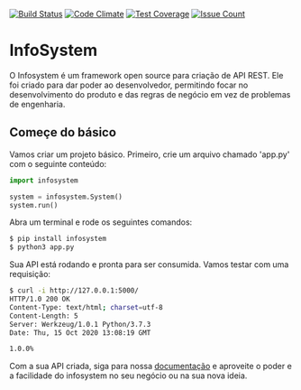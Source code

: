 [![Build Status](https://travis-ci.org/samueldmq/infosystem.svg?branch=master)](https://travis-ci.org/samueldmq/infosystem-ansible) [![Code Climate](https://codeclimate.com/github/samueldmq/infosystem/badges/gpa.svg)](https://codeclimate.com/github/samueldmq/infosystem) [![Test Coverage](https://codeclimate.com/github/samueldmq/infosystem/badges/coverage.svg)](https://codeclimate.com/github/samueldmq/infosystem/coverage) [![Issue Count](https://codeclimate.com/github/samueldmq/infosystem/badges/issue_count.svg)](https://codeclimate.com/github/samueldmq/infosystem)

# InfoSystem

O Infosystem é um framework open source para criação de API REST. Ele foi
criado para dar poder ao desenvolvedor, permitindo focar no desenvolvimento do
produto e das regras de negócio em vez de problemas de engenharia.

## Começe do básico

Vamos criar um projeto básico. Primeiro, crie um arquivo chamado 'app.py' com
o seguinte conteúdo:

```python
import infosystem

system = infosystem.System()
system.run()
```

Abra um terminal e rode os seguintes comandos:

```bash
$ pip install infosystem
$ python3 app.py
```

Sua API está rodando e pronta para ser consumida. Vamos testar com uma requisição:

```bash
$ curl -i http://127.0.0.1:5000/
HTTP/1.0 200 OK
Content-Type: text/html; charset=utf-8
Content-Length: 5
Server: Werkzeug/1.0.1 Python/3.7.3
Date: Thu, 15 Oct 2020 13:08:19 GMT

1.0.0%
```

Com a sua API criada, siga para nossa [documentação](https://infosystem.readthedocs.io/en/latest/) e aproveite o poder e a facilidade
do infosystem no seu negócio ou na sua nova ideia.
